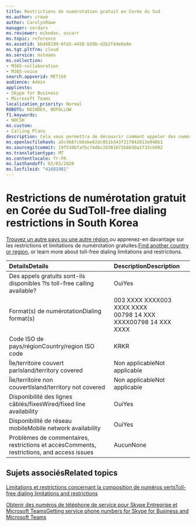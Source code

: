 ```yaml
---
title: Restrictions de numérotation gratuit en Corée du Sud
ms.author: crowe
author: CarolynRowe
manager: serdars
ms.reviewer: mikedav, oscarr
ms.topic: reference
ms.assetid: bbd48199-0fe5-4458-b29b-d2b2f44e6e8e
ms.tgt.pltfrm: cloud
ms.service: msteams
ms.collection:
- M365-collaboration
- M365-voice
search.appverid: MET150
audience: Admin
appliesto:
- Skype for Business
- Microsoft Teams
localization_priority: Normal
ROBOTS: NOINDEX, NOFOLLOW
f1.keywords:
- NOCSH
ms.custom:
- Calling Plans
description: Cela vous permettra de découvrir comment appeler des numéros gratuits dans chaque pays/région. Une fois que vous avez sélectionné le pays/la région, vous devez vous rendre sur une page spécifique du pays qui contient des détails, des restrictions et des limites spécifiques sur la disponibilité du service gratuit où un service gratuit est disponible. Le format ou les formats de numérotation vous indiquent les codes d’accès requis dans chaque pays/région pour composer le numéro gratuit.
ms.openlocfilehash: a5c4b87cb6ebe62dc051b343f217842813e940b1
ms.sourcegitcommit: 19f534bfafbc74dbc2d381672b0650a3733cb982
ms.translationtype: MT
ms.contentlocale: fr-FR
ms.lasthandoff: 02/03/2020
ms.locfileid: "41681981"
---
```

# <a name="toll-free-dialing-restrictions-in-south-korea"></a><span data-ttu-id="4c511-105">Restrictions de numérotation gratuit en Corée du Sud</span><span class="sxs-lookup"><span data-stu-id="4c511-105">Toll-free dialing restrictions in South Korea</span></span>

<span data-ttu-id="4c511-106">[Trouvez un autre pays ou une autre région,](../toll-free-dialing-limitations-and-restrictions.md)ou apprenez-en davantage sur les restrictions et limitations de numérotation gratuites.</span><span class="sxs-lookup"><span data-stu-id="4c511-106">[Find another country or region](../toll-free-dialing-limitations-and-restrictions.md), or learn more about toll-free dialing limitations and restrictions.</span></span>


|<span data-ttu-id="4c511-107">**Details**</span><span class="sxs-lookup"><span data-stu-id="4c511-107">**Details**</span></span>|<span data-ttu-id="4c511-108">**Description**</span><span class="sxs-lookup"><span data-stu-id="4c511-108">**Description**</span></span>|
|:-----|:-----|
|<span data-ttu-id="4c511-109">Des appels gratuits sont-ils disponibles ?</span><span class="sxs-lookup"><span data-stu-id="4c511-109">Is toll-free calling available?</span></span>  <br/> |<span data-ttu-id="4c511-110">Oui</span><span class="sxs-lookup"><span data-stu-id="4c511-110">Yes</span></span>  <br/> |
|<span data-ttu-id="4c511-111">Format(s) de numérotation</span><span class="sxs-lookup"><span data-stu-id="4c511-111">Dialing format(s)</span></span>  <br/> | <span data-ttu-id="4c511-112">003 XXXX XXXX</span><span class="sxs-lookup"><span data-stu-id="4c511-112">003 XXXX XXXX</span></span> <br/>  <span data-ttu-id="4c511-113">00798 14 XXX XXXX</span><span class="sxs-lookup"><span data-stu-id="4c511-113">00798 14 XXX XXXX</span></span> <br/> |
|<span data-ttu-id="4c511-114">Code ISO de pays/région</span><span class="sxs-lookup"><span data-stu-id="4c511-114">Country/region ISO code</span></span>  <br/> |<span data-ttu-id="4c511-115">KR</span><span class="sxs-lookup"><span data-stu-id="4c511-115">KR</span></span>  <br/> |
|<span data-ttu-id="4c511-116">Île/territoire couvert par</span><span class="sxs-lookup"><span data-stu-id="4c511-116">Island/territory covered</span></span>  <br/> |<span data-ttu-id="4c511-117">Non applicable</span><span class="sxs-lookup"><span data-stu-id="4c511-117">Not applicable</span></span>  <br/> |
|<span data-ttu-id="4c511-118">Île/territoire non couvert</span><span class="sxs-lookup"><span data-stu-id="4c511-118">Island/territory not covered</span></span>  <br/> |<span data-ttu-id="4c511-119">Non applicable</span><span class="sxs-lookup"><span data-stu-id="4c511-119">Not applicable</span></span>  <br/> |
|<span data-ttu-id="4c511-120">Disponibilité des lignes câblés/fixes</span><span class="sxs-lookup"><span data-stu-id="4c511-120">Wired/fixed line availability</span></span>  <br/> |<span data-ttu-id="4c511-121">Oui</span><span class="sxs-lookup"><span data-stu-id="4c511-121">Yes</span></span>  <br/> |
|<span data-ttu-id="4c511-122">Disponibilité de réseau mobile</span><span class="sxs-lookup"><span data-stu-id="4c511-122">Mobile network availability</span></span>  <br/> |<span data-ttu-id="4c511-123">Oui</span><span class="sxs-lookup"><span data-stu-id="4c511-123">Yes</span></span>  <br/> |
|<span data-ttu-id="4c511-124">Problèmes de commentaires, restrictions et accès</span><span class="sxs-lookup"><span data-stu-id="4c511-124">Comments, restrictions, and access issues</span></span>  <br/> |<span data-ttu-id="4c511-125">Aucun</span><span class="sxs-lookup"><span data-stu-id="4c511-125">None</span></span>  <br/> |
   
## <a name="related-topics"></a><span data-ttu-id="4c511-126">Sujets associés</span><span class="sxs-lookup"><span data-stu-id="4c511-126">Related topics</span></span>

[<span data-ttu-id="4c511-127">Limitations et restrictions concernant la composition de numéros verts</span><span class="sxs-lookup"><span data-stu-id="4c511-127">Toll-free dialing limitations and restrictions</span></span>](../toll-free-dialing-limitations-and-restrictions.md)

[<span data-ttu-id="4c511-128">Obtenir des numéros de téléphone de service pour Skype Entreprise et Microsoft Teams</span><span class="sxs-lookup"><span data-stu-id="4c511-128">Getting service phone numbers for Skype for Business and Microsoft Teams</span></span>](/microsoftteams/getting-service-phone-numbers)

  
 